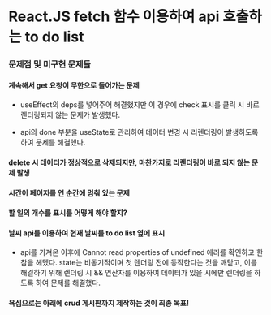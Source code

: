 # React.JS fetch 함수 이용하여 api 호출하는 to do list

### 문제점 및 미구현 문제들

#### 계속해서 get 요청이 무한으로 들어가는 문제

- useEffect의 deps를 넣어주어 해결했지만 이 경우에 check 표시를 클릭 시 바로 렌더링되지 않는 문제가 발생했다.

- api의 done 부분을 useState로 관리하여 데이터 변경 시 리렌더링이 발생하도록 하여 문제를 해결했다.

#### delete 시 데이터가 정상적으로 삭제되지만, 마찬가지로 리렌더링이 바로 되지 않는 문제 발생

#### 시간이 페이지를 연 순간에 멈춰 있는 문제

#### 할 일의 개수를 표시를 어떻게 해야 할지?

#### 날씨 api를 이용하여 현재 날씨를 to do list 옆에 표시

- api를 가져온 이후에 Cannot read properties of undefined 에러를 확인하고 한참을 헤멨다. state는 비동기적이며 첫 렌더링 전에 동작한다는 것을 깨닫고, 이를 해결하기 위해 렌더링 시 && 연산자를 이용하여 데이터가 있을 시에만 렌더링을 하도록 하여 문제를 해결했다.

#### 욕심으로는 아래에 crud 게시판까지 제작하는 것이 최종 목표!
